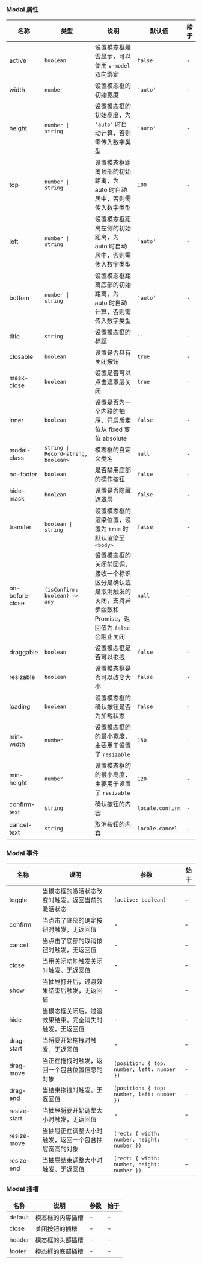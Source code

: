### Modal 属性

| 名称            | 类型                                | 说明                                                                                                                  | 默认值           | 始于 |
| --------------- | ----------------------------------- | --------------------------------------------------------------------------------------------------------------------- | ---------------- | --- |
| active          | `boolean`                           | 设置模态框是否显示，可以使用 `v-model` 双向绑定                                                                         | `false`          | - |
| width           | `number`                            | 设置模态框的初始宽度                                                                                                  | `'auto'`         | - |
| height          | `number \| string`                  | 设置模态框的初始高度，为 `'auto'` 时自动计算，否则需传入数字类型                                                      | `'auto'`         | - |
| top             | `number \| string`                  | 设置模态框距离顶部的初始距离，为 auto 时自动居中，否则需传入数字类型                                                  | `100`            | - |
| left            | `number \| string`                  | 设置模态框距离左侧的初始距离，为 auto 时自动居中，否则需传入数字类型                                                  | `'auto'`         | - |
| bottom          | `number \| string`                  | 设置模态框距离底部的初始距离，为 auto 时自动计算，否则需传入数字类型                                                  | `'auto'`         | - |
| title           | `string`                            | 设置模态框的标题                                                                                                      | `''`             | - |
| closable        | `boolean`                           | 设置是否具有关闭按钮                                                                                                  | `true`           | - |
| mask-close      | `boolean`                           | 设置是否可以点击遮罩层关闭                                                                                            | `true`           | - |
| inner           | `boolean`                           | 设置是否为一个内联的抽屉，开启后定位从 fixed 变位 absolute                                                            | `false`          | - |
| modal-class     | `string \| Record<string, boolean>` | 模态框的自定义类名                                                                                                    | `null`           | - |
| no-footer       | `boolean`                           | 是否禁用底部的操作按钮                                                                                                | `false`          | - |
| hide-mask       | `boolean`                           | 设置是否隐藏遮罩层                                                                                                    | `false`          | - |
| transfer        | `boolean \| string`                 | 设置模态框的渲染位置，设置为 `true` 时默认渲染至 `<body>`                                                             | `false`          | - |
| on-before-close | `(isConfirm: boolean) => any`       | 设置模态框的关闭前回调，接收一个标识区分是确认或是取消触发的关闭，支持异步函数和 Promise，返回值为 `false` 会阻止关闭 | `null`           | - |
| draggable       | `boolean`                           | 设置模态框是否可以拖拽                                                                                                | `false`          | - |
| resizable       | `boolean`                           | 设置模态框是否可以改变大小                                                                                            | `false`          | - |
| loading         | `boolean`                           | 设置模态框的确认按钮是否为加载状态                                                                                    | `false`          | - |
| min-width       | `number`                            | 设置模态框的的最小宽度，主要用于设置了 `resizable`                                                                    | `150`            | - |
| min-height      | `number`                            | 设置模态框的的最小高度，主要用于设置了 `resizable`                                                                    | `120`            | - |
| confirm-text    | `string`                            | 确认按钮的内容                                                                                                        | `locale.confirm` | - |
| cancel-text     | `string`                            | 取消按钮的内容                                                                                                        | `locale.cancel`  | - |

### Modal 事件

| 名称         | 说明                                                   | 参数                                        | 始于 |
| ------------ | ------------------------------------------------------ | ------------------------------------------- | --- |
| toggle       | 当模态框的激活状态改变时触发，返回当前的激活状态       | `(active: boolean)`                         | - |
| confirm           | 当点击了底部的确定按钮时触发，无返回值                 | -                                           | - |
| cancel       | 当点击了底部的取消按钮时触发，无返回值                 | -                                           | - |
| close        | 当用关闭功能触发关闭时触发，无返回值                   | -                                           | - |
| show         | 当抽屉打开后，过渡效果结束后触发，无返回值             | -                                           | - |
| hide         | 当模态框关闭后，过渡效果结束，完全消失时触发，无返回值 | -                                           | - |
| drag-start   | 当将要开始拖拽时触发，无返回值                         | -                                           | - |
| drag-move    | 当正在拖拽时触发，返回一个包含位置信息的对象           | `(position: { top: number, left: number })` | - |
| drag-end     | 当结束拖拽时触发，无返回值                             | `(position: { top: number, left: number })` | - |
| resize-start | 当抽屉将要开始调整大小时触发，无返回值                 | -                                           | - |
| resize-move  | 当抽屉正在调整大小时触发，返回一个包含抽屉宽高的对象   | `(rect: { width: number, height: number })` | - |
| resize-end   | 当抽屉结束调整大小时触发，无返回值                     | `(rect: { width: number, height: number })` | - |

### Modal 插槽

| 名称    | 说明             | 参数 | 始于 |
| ------- | ---------------- | ---- | --- |
| default | 模态框的内容插槽 | -    | - |
| close   | 关闭按钮的插槽   | -    | - |
| header  | 模态框的头部插槽 | -    | - |
| footer  | 模态框的底部插槽 | -    | - |
